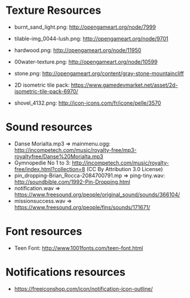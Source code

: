 # Texture Resources

* burnt_sand_light.png: http://opengameart.org/node/7999
* tilable-img_0044-lush.png: http://opengameart.org/node/9701
* hardwood.png: http://opengameart.org/node/11950
* 00water-texture.png: http://opengameart.org/node/10599
* stone.png: http://opengameart.org/content/gray-stone-mountaincliff

* 2D isometric tile pack: https://www.gamedevmarket.net/asset/2d-isometric-tile-pack-6970/
* shovel_4132.png: http://icon-icons.com/fr/icone/pelle/3570

# Sound resources
* Danse Morialta.mp3 => mainmenu.ogg: http://incompetech.com/music/royalty-free/mp3-royaltyfree/Danse%20Morialta.mp3
* Gymnopedie No 1 to 3: http://incompetech.com/music/royalty-free/index.html?collection=8 (CC By Attribution 3.0 License)
* pin_dropping-Brian_Rocca-2084700791.mp => ping-tiny.wav: http://soundbible.com/1992-Pin-Dropping.html
* notification.wav => https://www.freesound.org/people/original_sound/sounds/366104/
* missionsuccess.wav => https://www.freesound.org/people/fins/sounds/171671/

# Font resources

* Teen Font: http://www.1001fonts.com/teen-font.html

# Notifications resources
* https://freeiconshop.com/icon/notification-icon-outline/